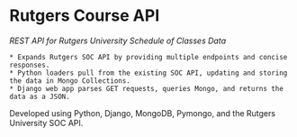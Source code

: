 # Rutgers Course API

_REST API for Rutgers University Schedule of Classes Data_

    * Expands Rutgers SOC API by providing multiple endpoints and concise responses.
    * Python loaders pull from the existing SOC API, updating and storing the data in Mongo Collections.
    * Django web app parses GET requests, queries Mongo, and returns the data as a JSON. 

Developed using Python, Django, MongoDB, Pymongo, and the Rutgers University SOC API.

